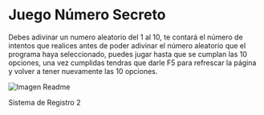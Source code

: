 <h1>Juego Número Secreto</h1>
Debes adivinar un numero aleatorio del 1 al 10, te contará el número de intentos que realices antes de poder adivinar el número aleatorio que el programa haya seleccionado, puedes jugar hasta que se cumplan las 10 opciones, una vez cumplidas tendras que darle F5 para refrescar la página y volver a tener nuevamente las 10 opciones.


![Imagen Readme](https://github.com/Learocha/Juego-Numero-Secreto/assets/31718326/2da5c166-f1e0-49f0-bebf-7537d14b28af)

Sistema de Registro 2

